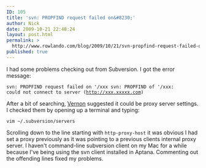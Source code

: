 ```yaml
---
ID: 105
title: 'svn: PROPFIND request failed on&#8230;'
author: Nick
date: 2009-10-21 22:48:24
layout: post.html
permalink: >
  http://www.rowlando.com/blog/2009/10/21/svn-propfind-request-failed-on/
published: true
---
```

I had some problems checking out from Subversion. I got the error message:

<code>svn: PROPFIND request failed on '/xxx
svn: PROPFIND of '/xxx: could not connect to server (http://xxx.xxxxx.com)</code>

After a bit of searching, <a href="http://vsingleton.blogspot.com/2008/04/svn-propfind-request-failed-on.html">Vernon</a> suggested it could be proxy server settings. I checked them by opening up a terminal and typing:

<code>vim ~/.subversion/servers</code>

Scrolling down to the line starting with <code>http-proxy-host</code> it was obvious I had set a proxy previously as it was pointing to a previous clients internal proxy server. I haven't command-line subversion client on my Mac for a while because I've being using the svn client installed in Aptana. Commenting out the offending lines fixed my problems.